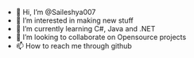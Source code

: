 - 👋 Hi, I’m @Saileshya007
- 👀 I’m interested in making new stuff
- 🌱 I’m currently learning C#, Java and .NET
- 💞️ I’m looking to collaborate on Opensource projects
- 📫 How to reach me through github

<!---
Saileshya007/Saileshya007 is a ✨ special ✨ repository because its `README.md` (this file) appears on your GitHub profile.
You can click the Preview link to take a look at your changes.
--->
